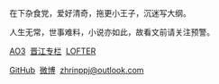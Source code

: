 在下杂食党，爱好清奇，拖更小王子，沉迷写大纲。

人生无常，世事难料，小说亦如此，故看文前请关注预警。

[AO3](https://archiveofourown.org/users/zrnp)&nbsp;&nbsp;[晋江专栏](http://www.jjwxc.net/oneauthor.php?authorid=1831247/)&nbsp;&nbsp;[LOFTER](https://shanguanliuhen.lofter.com/)

[GitHub](https://github.com/zrnp)&nbsp;&nbsp;[微博](https://weibo.com/zrnp)&nbsp;&nbsp;<zhrinppj@outlook.com>
